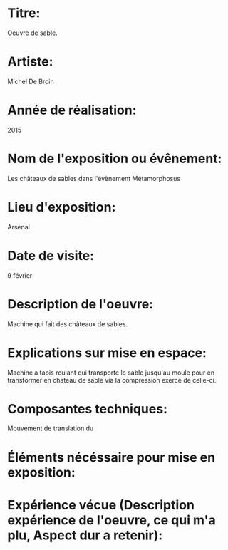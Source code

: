 # Titre:
Oeuvre de sable.
# Artiste:
Michel De Broin
# Année de réalisation:
2015
# Nom de l'exposition ou évênement:
Les châteaux de sables dans l'évènement Métamorphosus
# Lieu d'exposition:
Arsenal
# Date de visite:
9 février
# Description de l'oeuvre:
Machine qui fait des châteaux de sables.
# Explications sur mise en espace:
Machine a tapis roulant qui transporte le sable jusqu'au moule pour en transformer en chateau de sable via la compression exercé de celle-ci. 
# Composantes techniques:
Mouvement de translation du 
# Éléments nécéssaire pour mise en exposition:
# Expérience vécue (Description expérience de l'oeuvre, ce qui m'a plu, Aspect dur a retenir):
